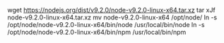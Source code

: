 wget https://nodejs.org/dist/v9.2.0/node-v9.2.0-linux-x64.tar.xz
tar xJf node-v9.2.0-linux-x64.tar.xz
mv node-v9.2.0-linux-x64 /opt/node/
ln -s /opt/node/node-v9.2.0-linux-x64/bin/node /usr/local/bin/node
ln -s /opt/node/node-v9.2.0-linux-x64/bin/npm /usr/local/bin/npm
